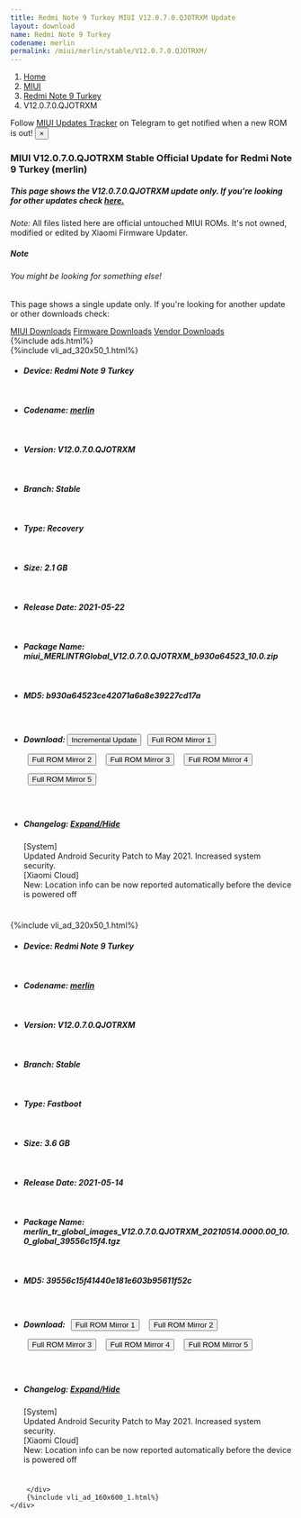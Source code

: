```yaml
---
title: Redmi Note 9 Turkey MIUI V12.0.7.0.QJOTRXM Update
layout: download
name: Redmi Note 9 Turkey
codename: merlin
permalink: /miui/merlin/stable/V12.0.7.0.QJOTRXM/
---
```

<nav aria-label="breadcrumb">
    <ol class="breadcrumb">
        <li class="breadcrumb-item"><a href="/">Home</a></li>
        <li class="breadcrumb-item"><a href="/miui/">MIUI</a></li>
        <li class="breadcrumb-item"><a href="/miui/merlin/">Redmi Note 9 Turkey</a></li>
        <li class="breadcrumb-item active" aria-current="page">V12.0.7.0.QJOTRXM</li>
    </ol>
</nav>
<div class="alert alert-primary alert-dismissible fade show" role="alert">
    Follow <a href="https://t.me/MIUIUpdatesTracker" class="alert-link">MIUI Updates Tracker</a> on Telegram to get
    notified when a new ROM is out!
    <button type="button" class="close" data-dismiss="alert" aria-label="Close">
        <span aria-hidden="true">&times;</span>
    </button>
</div>
<div class="col-12 mx-auto">
    <h3 class="title bg-light p-2 rounded">MIUI V12.0.7.0.QJOTRXM Stable Official Update for Redmi Note 9 Turkey (merlin)</h3>
    <h5>This page shows the V12.0.7.0.QJOTRXM update only. If you're looking for other updates check
        <a href="/miui/merlin/">here.</a></h5>
    <p><i>Note: </i>All files listed here are official untouched MIUI ROMs.
        It's not owned, modified or edited by Xiaomi Firmware Updater.</p>
    <div class="card">
        <div class="card-body">
            <h5 class="card-title">Note</h5>
            <h6 class="card-subtitle mb-2 text-muted">You might be looking for something else!</h6>
            <p class="card-text">This page shows a single update only.
                If you're looking for another update or other downloads check:</p>
            <a href="/miui/" class="card-link">MIUI Downloads</a>
            <a href="/firmware/" class="card-link">Firmware Downloads</a>
            <a href="/vendor/" class="card-link">Vendor Downloads</a>
        </div>
    </div>
    {%include ads.html%}
    <div class="row justify-content-center">
        <div class="col-10" id="downloads">
                    <div class="card card-body">
            {%include vli_ad_320x50_1.html%}
            <ul class="list-unstyled">
                <li style="padding-bottom: 10px;">
                    <h5><b>Device: </b>Redmi Note 9 Turkey</h5>
                </li>
                <li style="padding-bottom: 10px;">
                    <h5><b>Codename: </b> <a href="/miui/merlin/" target="_blank">merlin</a> </h5>
                </li>
                <li style="padding-bottom: 10px;">
                    <h5><b>Version: </b>V12.0.7.0.QJOTRXM</h5>
                </li>
                <li style="padding-bottom: 10px;">
                    <h5><b>Branch: </b>Stable</h5>
                </li>
                <li style="padding-bottom: 10px;">
                    <h5><b>Type: </b>Recovery</h5>
                </li>
                <li style="padding-bottom: 10px;">
                    <h5><b>Size: </b>2.1 GB</h5>
                </li>
                <li style="padding-bottom: 10px;">
                    <h5><b>Release Date: </b>2021-05-22</h5>
                </li>
                <li style="padding-bottom: 10px;">
                    <h5><b>Package Name: </b><span id="filename" class="text-dark">miui_MERLINTRGlobal_V12.0.7.0.QJOTRXM_b930a64523_10.0.zip</span></h5>
                </li>
                <li style="padding-bottom: 10px;">
                    <h5><b>MD5: </b><span id="md5" class="text-muted">b930a64523ce42071a6a8e39227cd17a</span></h5>
                </li>
                <li style="padding-bottom: 10px;">
                    <h5><b>Download: </b><button type="button" id="incremental_download" class="btn btn-warning" onclick="window.open('https://bigota.d.miui.com/V12.0.7.0.QJOTRXM/miui-blockota-merlin_tr_global-V12.0.6.0.QJOTRXM-V12.0.7.0.QJOTRXM-3f53558b19-10.0.zip', '_blank');"><i class="fa fa-download"></i> Incremental Update</button> <button type="button" id="download" class="btn btn-primary" style="margin: 7px;" onclick="window.open('https://cdn-ota.azureedge.net/V12.0.7.0.QJOTRXM/miui_MERLINTRGlobal_V12.0.7.0.QJOTRXM_b930a64523_10.0.zip', '_blank');"><i class="fa fa-download"></i> Full ROM Mirror 1</button> <button type="button" id="download" class="btn btn-primary" style="margin: 7px;" onclick="window.open('https://bn.d.miui.com/V12.0.7.0.QJOTRXM/miui_MERLINTRGlobal_V12.0.7.0.QJOTRXM_b930a64523_10.0.zip', '_blank');"><i class="fa fa-download"></i> Full ROM Mirror 2</button> <button type="button" id="download" class="btn btn-primary" style="margin: 7px;" onclick="window.open('https://ks3orig.bigota.d.miui.com/V12.0.7.0.QJOTRXM/miui_MERLINTRGlobal_V12.0.7.0.QJOTRXM_b930a64523_10.0.zip', '_blank');"><i class="fa fa-download"></i> Full ROM Mirror 3</button> <button type="button" id="download" class="btn btn-primary" style="margin: 7px;" onclick="window.open('https://airtel.bigota.d.miui.com/V12.0.7.0.QJOTRXM/miui_MERLINTRGlobal_V12.0.7.0.QJOTRXM_b930a64523_10.0.zip', '_blank');"><i class="fa fa-download"></i> Full ROM Mirror 4</button> <button type="button" id="download" class="btn btn-primary" style="margin: 7px;" onclick="window.open('https://hugeota.d.miui.com/V12.0.7.0.QJOTRXM/miui_MERLINTRGlobal_V12.0.7.0.QJOTRXM_b930a64523_10.0.zip', '_blank');"><i class="fa fa-download"></i> Full ROM Mirror 5</button></h5>
                </li>
                <li style="padding-bottom: 10px;">
                    <h5><b>Changelog: </b><a href="#merlin_1_changelog" data-toggle="collapse" role="button"
                            aria-expanded="false" aria-controls="merlin_1_changelog"> <i class="fa fa-arrow-down"
                                aria-hidden="true"></i> Expand/Hide</a></h5>
                    <div class="collapse" id="merlin_1_changelog">
                        <p id="changelog_text">[System]<br>Updated Android Security Patch to May 2021. Increased system security.<br>[Xiaomi Cloud]<br>New: Location info can be now reported automatically before the device is powered off</p>
                    </div>
                </li>
            </ul>
        </div>
        <div class="card card-body">
            {%include vli_ad_320x50_1.html%}
            <ul class="list-unstyled">
                <li style="padding-bottom: 10px;">
                    <h5><b>Device: </b>Redmi Note 9 Turkey</h5>
                </li>
                <li style="padding-bottom: 10px;">
                    <h5><b>Codename: </b> <a href="/miui/merlin/" target="_blank">merlin</a> </h5>
                </li>
                <li style="padding-bottom: 10px;">
                    <h5><b>Version: </b>V12.0.7.0.QJOTRXM</h5>
                </li>
                <li style="padding-bottom: 10px;">
                    <h5><b>Branch: </b>Stable</h5>
                </li>
                <li style="padding-bottom: 10px;">
                    <h5><b>Type: </b>Fastboot</h5>
                </li>
                <li style="padding-bottom: 10px;">
                    <h5><b>Size: </b>3.6 GB</h5>
                </li>
                <li style="padding-bottom: 10px;">
                    <h5><b>Release Date: </b>2021-05-14</h5>
                </li>
                <li style="padding-bottom: 10px;">
                    <h5><b>Package Name: </b><span id="filename" class="text-dark">merlin_tr_global_images_V12.0.7.0.QJOTRXM_20210514.0000.00_10.0_global_39556c15f4.tgz</span></h5>
                </li>
                <li style="padding-bottom: 10px;">
                    <h5><b>MD5: </b><span id="md5" class="text-muted">39556c15f41440e181e603b95611f52c</span></h5>
                </li>
                <li style="padding-bottom: 10px;">
                    <h5><b>Download: </b> <button type="button" id="download" class="btn btn-primary" style="margin: 7px;" onclick="window.open('https://cdn-ota.azureedge.net/V12.0.7.0.QJOTRXM/merlin_tr_global_images_V12.0.7.0.QJOTRXM_20210514.0000.00_10.0_global_39556c15f4.tgz', '_blank');"><i class="fa fa-download"></i> Full ROM Mirror 1</button> <button type="button" id="download" class="btn btn-primary" style="margin: 7px;" onclick="window.open('https://bn.d.miui.com/V12.0.7.0.QJOTRXM/merlin_tr_global_images_V12.0.7.0.QJOTRXM_20210514.0000.00_10.0_global_39556c15f4.tgz', '_blank');"><i class="fa fa-download"></i> Full ROM Mirror 2</button> <button type="button" id="download" class="btn btn-primary" style="margin: 7px;" onclick="window.open('https://ks3orig.bigota.d.miui.com/V12.0.7.0.QJOTRXM/merlin_tr_global_images_V12.0.7.0.QJOTRXM_20210514.0000.00_10.0_global_39556c15f4.tgz', '_blank');"><i class="fa fa-download"></i> Full ROM Mirror 3</button> <button type="button" id="download" class="btn btn-primary" style="margin: 7px;" onclick="window.open('https://airtel.bigota.d.miui.com/V12.0.7.0.QJOTRXM/merlin_tr_global_images_V12.0.7.0.QJOTRXM_20210514.0000.00_10.0_global_39556c15f4.tgz', '_blank');"><i class="fa fa-download"></i> Full ROM Mirror 4</button> <button type="button" id="download" class="btn btn-primary" style="margin: 7px;" onclick="window.open('https://hugeota.d.miui.com/V12.0.7.0.QJOTRXM/merlin_tr_global_images_V12.0.7.0.QJOTRXM_20210514.0000.00_10.0_global_39556c15f4.tgz', '_blank');"><i class="fa fa-download"></i> Full ROM Mirror 5</button></h5>
                </li>
                <li style="padding-bottom: 10px;">
                    <h5><b>Changelog: </b><a href="#merlin_2_changelog" data-toggle="collapse" role="button"
                            aria-expanded="false" aria-controls="merlin_2_changelog"> <i class="fa fa-arrow-down"
                                aria-hidden="true"></i> Expand/Hide</a></h5>
                    <div class="collapse" id="merlin_2_changelog">
                        <p id="changelog_text">[System]<br>Updated Android Security Patch to May 2021. Increased system security.<br>[Xiaomi Cloud]<br>New: Location info can be now reported automatically before the device is powered off</p>
                    </div>
                </li>
            </ul>
        </div>

        </div>
        {%include vli_ad_160x600_1.html%}
    </div>
</div>
